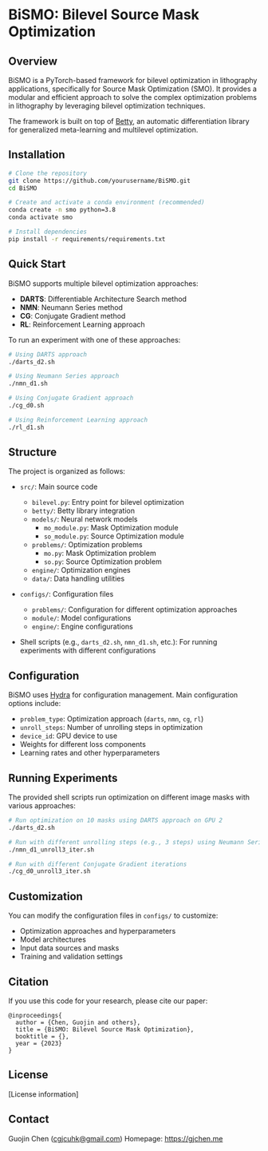 <p align="center">
  <h1>BiSMO: Bilevel Source Mask Optimization</h1>
</p>

## Overview

BiSMO is a PyTorch-based framework for bilevel optimization in lithography applications, specifically for Source Mask Optimization (SMO). It provides a modular and efficient approach to solve the complex optimization problems in lithography by leveraging bilevel optimization techniques.

The framework is built on top of [Betty](https://github.com/leopard-ai/betty), an automatic differentiation library for generalized meta-learning and multilevel optimization.

## Installation

```bash
# Clone the repository
git clone https://github.com/yourusername/BiSMO.git
cd BiSMO

# Create and activate a conda environment (recommended)
conda create -n smo python=3.8
conda activate smo

# Install dependencies
pip install -r requirements/requirements.txt
```

## Quick Start

BiSMO supports multiple bilevel optimization approaches:

- **DARTS**: Differentiable Architecture Search method
- **NMN**: Neumann Series method
- **CG**: Conjugate Gradient method
- **RL**: Reinforcement Learning approach

To run an experiment with one of these approaches:

```bash
# Using DARTS approach
./darts_d2.sh

# Using Neumann Series approach
./nmn_d1.sh

# Using Conjugate Gradient approach
./cg_d0.sh

# Using Reinforcement Learning approach
./rl_d1.sh
```

## Structure

The project is organized as follows:

- `src/`: Main source code
  - `bilevel.py`: Entry point for bilevel optimization
  - `betty/`: Betty library integration
  - `models/`: Neural network models
    - `mo_module.py`: Mask Optimization module
    - `so_module.py`: Source Optimization module
  - `problems/`: Optimization problems
    - `mo.py`: Mask Optimization problem
    - `so.py`: Source Optimization problem
  - `engine/`: Optimization engines
  - `data/`: Data handling utilities

- `configs/`: Configuration files
  - `problems/`: Configuration for different optimization approaches
  - `module/`: Model configurations
  - `engine/`: Engine configurations

- Shell scripts (e.g., `darts_d2.sh`, `nmn_d1.sh`, etc.): For running experiments with different configurations

## Configuration

BiSMO uses [Hydra](https://hydra.cc/) for configuration management. Main configuration options include:

- `problem_type`: Optimization approach (`darts`, `nmn`, `cg`, `rl`)
- `unroll_steps`: Number of unrolling steps in optimization
- `device_id`: GPU device to use
- Weights for different loss components
- Learning rates and other hyperparameters

## Running Experiments

The provided shell scripts run optimization on different image masks with various approaches:

```bash
# Run optimization on 10 masks using DARTS approach on GPU 2
./darts_d2.sh

# Run with different unrolling steps (e.g., 3 steps) using Neumann Series
./nmn_d1_unroll3_iter.sh

# Run with different Conjugate Gradient iterations
./cg_d0_unroll3_iter.sh
```

## Customization

You can modify the configuration files in `configs/` to customize:

- Optimization approaches and hyperparameters
- Model architectures
- Input data sources and masks
- Training and validation settings

## Citation

If you use this code for your research, please cite our paper:

```
@inproceedings{
  author = {Chen, Guojin and others},
  title = {BiSMO: Bilevel Source Mask Optimization},
  booktitle = {},
  year = {2023}
}
```

## License

[License information]

## Contact

Guojin Chen (cgjcuhk@gmail.com)
Homepage: https://gjchen.me
